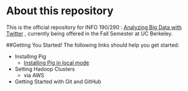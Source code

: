 About this repository
=====================

This is the official repository for INFO 190/290 : <a href="http://www.ischool.berkeley.edu/courses/290-abdt" target="_blank">Analyzing Big Data with Twitter</a> , currently being offered in the Fall Semester at UC Berkeley.


##Getting You Started!
The following links should help you get started:

* Installing Pig
	* <a href="https://github.com/ucbtwitter/getting-started/wiki/Installing-Pig">Installing Pig in local mode</a>
* Setting Hadoop Clusters
	* via AWS
* Getting Started with Git and GitHub 
